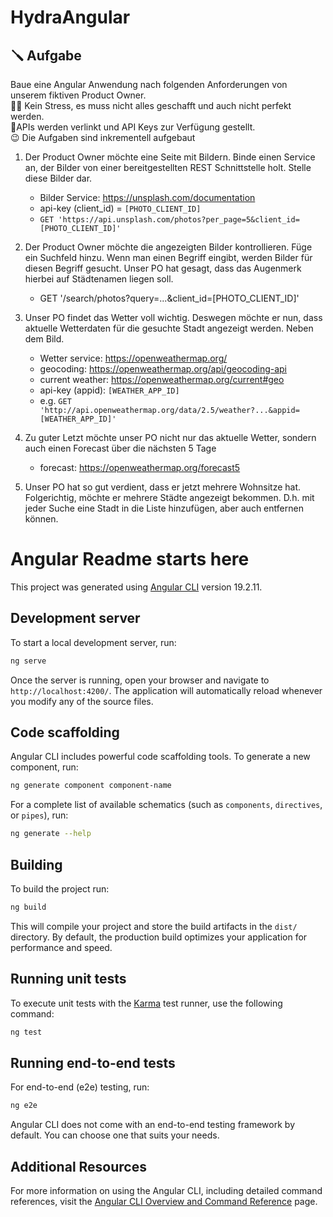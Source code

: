 # HydraAngular



## 🪛 Aufgabe
Baue eine Angular Anwendung nach folgenden Anforderungen von unserem fiktiven Product Owner.\
🧘‍♂️ Kein Stress, es muss nicht alles geschafft und auch nicht perfekt werden.\
🤙APIs werden verlinkt und API Keys zur Verfügung gestellt.\
😉 Die Aufgaben sind inkrementell aufgebaut

1. Der Product Owner möchte eine Seite mit Bildern. Binde einen Service an, der Bilder von einer bereitgestellten REST Schnittstelle holt. Stelle diese Bilder dar.
   - Bilder Service: https://unsplash.com/documentation
   - api-key (client_id) = ```[PHOTO_CLIENT_ID]```
   - ```GET 'https://api.unsplash.com/photos?per_page=5&client_id=[PHOTO_CLIENT_ID]'```


2. Der Product Owner möchte die angezeigten Bilder kontrollieren. Füge ein Suchfeld hinzu. Wenn man einen Begriff eingibt, werden Bilder für diesen Begriff gesucht. 
Unser PO hat gesagt, dass das Augenmerk hierbei auf Städtenamen liegen soll.
    - GET '/search/photos?query=...&client_id=[PHOTO_CLIENT_ID]'


3. Unser PO findet das Wetter voll wichtig. Deswegen möchte er nun, dass aktuelle Wetterdaten für die gesuchte Stadt angezeigt werden. Neben dem Bild.
   - Wetter service: https://openweathermap.org/
   - geocoding: https://openweathermap.org/api/geocoding-api 
   - current weather: https://openweathermap.org/current#geo
   - api-key (appid): ```[WEATHER_APP_ID]```
   - e.g. ```GET 'http://api.openweathermap.org/data/2.5/weather?...&appid=[WEATHER_APP_ID]'```


4. Zu guter Letzt möchte unser PO nicht nur das aktuelle Wetter, sondern auch einen Forecast über die nächsten 5 Tage
    - forecast: https://openweathermap.org/forecast5


5. Unser PO hat so gut verdient, dass er jetzt mehrere Wohnsitze hat. Folgerichtig, möchte er mehrere Städte angezeigt bekommen. 
D.h. mit jeder Suche eine Stadt in die Liste hinzufügen, aber auch entfernen können.






# Angular Readme starts here

This project was generated using [Angular CLI](https://github.com/angular/angular-cli) version 19.2.11.

## Development server

To start a local development server, run:

```bash
ng serve
```

Once the server is running, open your browser and navigate to `http://localhost:4200/`. The application will automatically reload whenever you modify any of the source files.

## Code scaffolding

Angular CLI includes powerful code scaffolding tools. To generate a new component, run:

```bash
ng generate component component-name
```

For a complete list of available schematics (such as `components`, `directives`, or `pipes`), run:

```bash
ng generate --help
```

## Building

To build the project run:

```bash
ng build
```

This will compile your project and store the build artifacts in the `dist/` directory. By default, the production build optimizes your application for performance and speed.

## Running unit tests

To execute unit tests with the [Karma](https://karma-runner.github.io) test runner, use the following command:

```bash
ng test
```

## Running end-to-end tests

For end-to-end (e2e) testing, run:

```bash
ng e2e
```

Angular CLI does not come with an end-to-end testing framework by default. You can choose one that suits your needs.

## Additional Resources

For more information on using the Angular CLI, including detailed command references, visit the [Angular CLI Overview and Command Reference](https://angular.dev/tools/cli) page.
